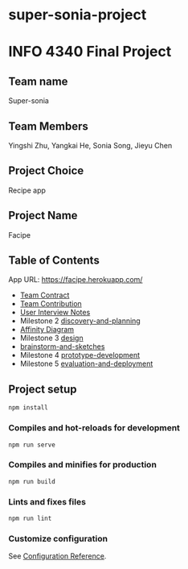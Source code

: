 # super-sonia-project

# INFO 4340 Final Project

## Team name

Super-sonia

## Team Members

Yingshi Zhu, Yangkai He, Sonia Song, Jieyu Chen

## Project Choice

Recipe app

## Project Name

Facipe

## Table of Contents
App URL: https://facipe.herokuapp.com/

- [Team Contract](documents/team-contract.md)
- [Team Contribution](documents/contribution.md)
- [User Interview Notes](documents/interview-notes.md)
- Milestone 2 [discovery-and-planning](documents/discovery-and-planning.md)
- [Affinity Diagram](documents/affinity_diagram.jpg)
- Milestone 3 [design](documents/design.md)
- [brainstorm-and-sketches](documents/brainstorm-and-sketches.md)
- Milestone 4 [prototype-development](documents/prototype-development.md)
- Milestone 5 [evaluation-and-deployment](documents/evaluation-and-deployment.md)

## Project setup

```
npm install
```

### Compiles and hot-reloads for development

```
npm run serve
```

### Compiles and minifies for production

```
npm run build
```

### Lints and fixes files

```
npm run lint
```

### Customize configuration

See [Configuration Reference](https://cli.vuejs.org/config/).
